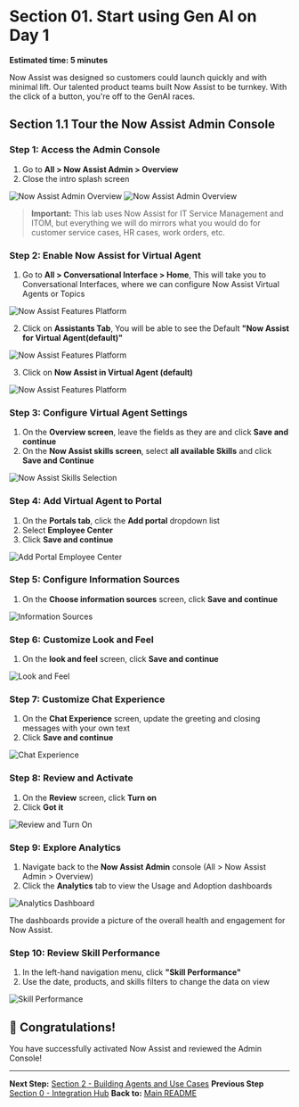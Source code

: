 # Section 01. Start using Gen AI on Day 1

**Estimated time: 5 minutes**

Now Assist was designed so customers could launch quickly and with minimal lift. Our talented product teams built Now Assist to be turnkey. With the click of a button, you're off to the GenAI races.

## Section 1.1 Tour the Now Assist Admin Console

### Step 1: Access the Admin Console

1. Go to **All > Now Assist Admin > Overview**
2. Close the intro splash screen

![Now Assist Admin Overview](screenshots/now-assist-admin-overview.png)
![Now Assist Admin Overview](screenshots/now-assist-admin-overview-a.png)

> **Important:** This lab uses Now Assist for IT Service Management and ITOM, but everything we will do mirrors what you would do for customer service cases, HR cases, work orders, etc.

### Step 2: Enable Now Assist for Virtual Agent

1. Go to **All > Conversational Interface > Home**, This will take you to Conversational Interfaces, where we can configure Now Assist Virtual Agents or Topics

![Now Assist Features Platform](screenshots/NAVA1.png)


2. Click on **Assistants Tab**, You will be able to see the Default **"Now Assist for Virtual Agent(default)"**

![Now Assist Features Platform](screenshots/NAVA3.png)

3. Click on **Now Assist in Virtual Agent (default)**

![Now Assist Features Platform](screenshots/now-assist-assistants.png)


### Step 3: Configure Virtual Agent Settings

1. On the **Overview screen**, leave the fields as they are and click **Save and continue**
2. On the **Now Assist skills screen**, select **all available Skills** and click **Save and Continue**

![Now Assist Skills Selection](screenshots/now-assist-skills-selection.png)

### Step 4: Add Virtual Agent to Portal

1. On the **Portals tab**, click the **Add portal** dropdown list
2. Select **Employee Center**
3. Click **Save and continue**

![Add Portal Employee Center](screenshots/add-portal-employee-center.png)

### Step 5: Configure Information Sources

1. On the **Choose information sources** screen, click **Save and continue**

![Information Sources](screenshots/information-sources.png)

### Step 6: Customize Look and Feel

1. On the **look and feel** screen, click **Save and continue**

![Look and Feel](screenshots/look-and-feel.png)

### Step 7: Customize Chat Experience

1. On the **Chat Experience** screen, update the greeting and closing messages with your own text
2. Click **Save and continue**

![Chat Experience](screenshots/chat-experience.png)

### Step 8: Review and Activate

1. On the **Review** screen, click **Turn on**
2. Click **Got it**

![Review and Turn On](screenshots/review-turn-on.png)

### Step 9: Explore Analytics

1. Navigate back to the **Now Assist Admin** console (All > Now Assist Admin > Overview)
2. Click the **Analytics** tab to view the Usage and Adoption dashboards

![Analytics Dashboard](screenshots/analytics-dashboard.png)

The dashboards provide a picture of the overall health and engagement for Now Assist.

### Step 10: Review Skill Performance

1. In the left-hand navigation menu, click **"Skill Performance"**
2. Use the date, products, and skills filters to change the data on view

![Skill Performance](screenshots/skill-performance.png)

## 🎉 Congratulations!

You have successfully activated Now Assist and reviewed the Admin Console!

---

**Next Step:** [Section 2 - Building Agents and Use Cases](section2-building-agents-simple.md)
**Previous Step** [Section 0 - Integration Hub](section00-ihubv2a.md)
**Back to:** [Main README](README.md)
